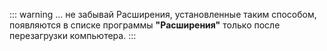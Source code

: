 ::: warning ... не забывай
Расширения, установленные таким способом, появляются в списке программы **"Расширения"** только после перезагрузки компьютера.
:::
